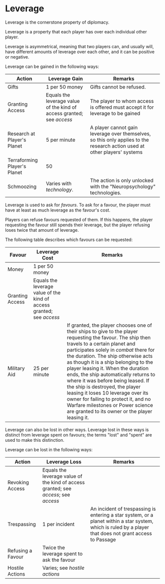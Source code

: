 # Leverage

Leverage is the cornerstone property of diplomacy. 

Leverage is a property that each player has over each individual other player.

Leverage is asymmetrical, meaning that two players can, and usually will, have different amounts of leverage over each other, 
and it can be positive or negative.

Leverage can be gained in the following ways:

| Action                       | Leverage Gain                                                         | Remarks                                                                                                                   |
|------------------------------|-----------------------------------------------------------------------|---------------------------------------------------------------------------------------------------------------------------|
| Gifts                        | 1 per 50 money                                                        | Gifts cannot be refused.                                                                                                  |
| Granting Access              | Equals the leverage value of the kind of access granted; see *access* | The player to whom access is offered must accept it for leverage to be gained                                             |
| Research at Player's Planet  | 5 per minute                                                          | A player cannot gain leverage over themselves, so this only applies to the research action used at other players' systems |
| Terraforming Player's Planet | 50                                                                    |                                                                                                                           |
| Schmoozing                   | Varies with *technology*.                                             | The action is only unlocked with the "Neuropsychology" technologies.                                                      |

Leverage is used to ask for *favours*. To ask for a favour, the player must have at least as much leverage as the favour's cost. 

Players can refuse favours requested of them. If this happens, the player requesting the favour still spends their leverage, but the player refusing loses twice that amount of leverage.

The following table describes which favours can be requested:

| Favour          | Leverage Cost                                                         | Remarks                                                                                                                                                                                                                                                                                                                                                                                                                                                                                                                                                                                       |
|-----------------|-----------------------------------------------------------------------|-----------------------------------------------------------------------------------------------------------------------------------------------------------------------------------------------------------------------------------------------------------------------------------------------------------------------------------------------------------------------------------------------------------------------------------------------------------------------------------------------------------------------------------------------------------------------------------------------|
| Money           | 1 per 50 money                                                        |                                                                                                                                                                                                                                                                                                                                                                                                                                                                                                                                                                                               |
| Granting Access | Equals the leverage value of the kind of access granted; see *access* |                                                                                                                                                                                                                                                                                                                                                                                                                                                                                                                                                                                               |
| Military Aid    | 25 per minute                                                         | If granted, the player chooses one of their ships to give to the player requesting the favour. The ship then travels to a certain planet and participates solely in *combat* there for the duration. The ship otherwise acts as though it is a ship belonging to the player leasing it. When the duration ends, the ship automatically returns to where it was before being leased. If the ship is destroyed, the player leasing it loses 10 leverage over its owner for failing to protect it, and no Warfare milestones or Power science are granted to its owner or the player leasing it. |

Leverage can also be lost in other ways. Leverage lost in these ways is distinct from leverage spent on favours; the terms "lost" and "spent" are used to make this distinction.

Leverage can be lost in the following ways:


| Action            | Leverage Loss                                                                       | Remarks                                                                                                                                                  |
|-------------------|-------------------------------------------------------------------------------------|----------------------------------------------------------------------------------------------------------------------------------------------------------|
| Revoking Access   | Equals the leverage value of the kind of access granted; see *access*; see *access* |                                                                                                                                                          |
| Trespassing       | 1 per incident                                                                      | An incident of trespassing is entering a star system, or a planet within a star system, which is ruled by a player that does not grant access to Passage |
| Refusing a Favour | Twice the leverage spent to ask the favour                                          |                                                                                                                                                          |
| Hostile Actions   | Varies; see *hostile actions*                                                       |                                                                                                                                                          |
